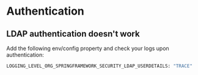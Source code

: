 # Authentication

## LDAP authentication doesn't work

Add the following env/config property and check your logs upon authentication:

```bash
LOGGING_LEVEL_ORG_SPRINGFRAMEWORK_SECURITY_LDAP_USERDETAILS: "TRACE"
```
